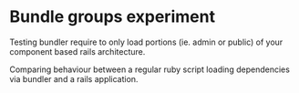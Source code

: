 # Bundle groups experiment

Testing bundler require to only load portions (ie. admin or public) of your component based rails architecture.

Comparing behaviour between a regular ruby script loading dependencies via bundler and a rails application.

